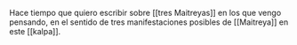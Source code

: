 Hace tiempo que quiero escribir sobre [[tres Maitreyas]] en los que vengo pensando, en el sentido de tres manifestaciones posibles de [[Maitreya]] en este [[kalpa]].

